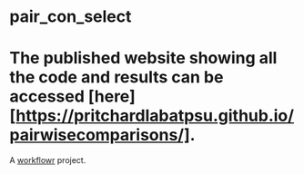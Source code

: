 # pair_con_select
# The published website showing all the code and results can be accessed [here][https://pritchardlabatpsu.github.io/pairwisecomparisons/].

A [workflowr][] project.

[workflowr]: https://github.com/jdblischak/workflowr
